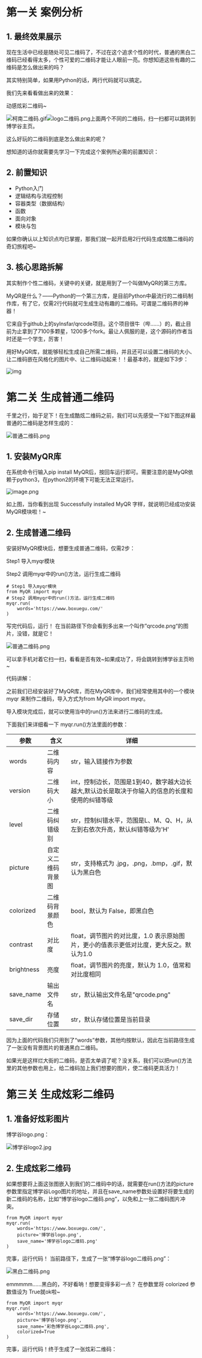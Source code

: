 # 第一关 案例分析

## 1. 最终效果展示

现在生活中已经是随处可见二维码了，不过在这个追求个性的时代，普通的黑白二维码已经看得太多，个性可爱的二维码才能让人眼前一亮。你想知道这些有趣的二维码是怎么做出来的吗？

其实特别简单，如果用Python的话，两行代码就可以搞定。

我们先来看看做出来的效果：

动感炫彩二维码~

![柯南二维码.gif](https://cdn.nlark.com/yuque/0/2020/gif/1225887/1590551095633-2c561960-e354-4dce-a3b9-8586324fdb9f.gif)![logo二维码.png](https://cdn.nlark.com/yuque/0/2020/png/1225887/1590551165306-5eba37f1-2639-4f7f-9bd1-719282763e7f.png)上面两个不同的二维码，扫一扫都可以跳转到博学谷主页。

这么好玩的二维码到底是怎么做出来的呢？

想知道的话你就需要先学习一下完成这个案例所必需的前置知识：

## 2. 前置知识

- Python入门
- 逻辑结构与流程控制
- 容器类型（数据结构）
- 函数
- 面向对象
- 模块与包



如果你确认以上知识点均已掌握，那我们就一起开启用2行代码生成炫酷二维码的奇幻旅程吧~

## 3. 核心思路拆解

其实制作个性二维码，关键中的关键，就是用到了一个叫做MyQR的第三方库。

MyQR是什么？——Python的一个第三方库，是目前Python中最流行的二维码制作库，有了它，仅需2行代码就可生成生动有趣的二维码。可谓是二维码界的神器！



它来自于github上的sylnsfar/qrcode项目。这个项目很牛（哔……）的，截止目前为止拿到了7100多颗星，1200多个fork。最让人佩服的是，这个源码的作者当时还是一个学生，厉害！



用好MyQR库，就能够轻松生成自己所需二维码，并且还可以设置二维码的大小、让二维码嵌在风格化的图片中、让二维码动起来！！最基本的，就是如下3步：

![img](https://cdn.nlark.com/yuque/0/2020/svg/1225887/1594366837956-6ecd6572-3143-4fc4-9083-488fe97b0e3e.svg)

# 第二关 生成普通二维码

千里之行，始于足下！在生成酷炫二维码之前，我们可以先感受一下如下图这样最普通的二维码是怎样生成的：

![普通二维码.png](https://cdn.nlark.com/yuque/0/2020/png/1225887/1590552489565-a022f829-9308-4488-ad27-1ab7203b74d6.png)

## 1. 安装MyQR库

在系统命令行输入pip install MyQR后，按回车运行即可。需要注意的是MyQR依赖于python3，在python2的环境下可能无法正常运行。

 ![image.png](https://cdn.nlark.com/yuque/0/2020/png/1225887/1590552202460-61259094-53c9-441b-9f18-9d0e080bc288.png)

如上图，当你看到出现 Successfully installed MyQR 字样，就说明已经成功安装MyQR模块啦！~

## 2. 生成普通二维码

安装好MyQR模块后，想要生成普通二维码，仅需2步：

Step1 导入myqr模块

Step2 调用myqr中的run()方法，运行生成二维码

```
# Step1 导入myqr模块
from MyQR import myqr
# Step2 调用myqr中的run()方法，运行生成二维码
myqr.run(
    words='https://www.boxuegu.com/'
)
```

写完代码后，运行！ 在当前路径下你会看到多出来一个叫作”qrcode.png“的图片，没错，就是它！

![普通二维码.png](https://cdn.nlark.com/yuque/0/2020/png/1225887/1590552489565-a022f829-9308-4488-ad27-1ab7203b74d6.png)

可以拿手机对着它扫一扫，看看是否有效~如果成功了，将会跳转到博学谷主页哟~

代码讲解：

之前我们已经安装好了MyQR库，而在MyQR库中，我们经常使用其中的一个模块 myqr 来制作二维码，导入方式为from MyQR import myqr。

导入模块完成后，就可以使用当中的run()方法来进行二维码的生成。

下面我们来详细看一下 myqr.run()方法里面的参数：

| 参数       | 含义               | 详细                                                         |
| ---------- | ------------------ | ------------------------------------------------------------ |
| words      | 二维码内容         | str，输入链接作为参数                                        |
| version    | 二维码大小         | int，控制边长，范围是1到40，数字越大边长越大,默认边长是取决于你输入的信息的长度和使用的纠错等级 |
| level      | 二维码纠错级别     | str，控制纠错水平，范围是L、M、Q、H，从左到右依次升高，默认纠错等级为'H' |
| picture    | 自定义二维码背景图 | str，支持格式为 .jpg，.png，.bmp，.gif，默认为黑白色         |
| colorized  | 二维码背景颜色     | bool，默认为 False，即黑白色                                 |
| contrast   | 对比度             | float，调节图片的对比度，1.0 表示原始图片，更小的值表示更低对比度，更大反之。默认为1.0 |
| brightness | 亮度               | float，调节图片的亮度，默认为 1.0，值常和对比度相同          |
| save_name  | 输出文件名         | str，默认输出文件名是"qrcode.png"                            |
| save_dir   | 存储位置           | str，默认存储位置是当前目录                                  |

因为上面的代码我们只用到了“words”参数，其他均按默认，因此在当前路径生成了一张没有背景图片的普通黑白二维码。

如果光是这样烂大街的二维码，是否太单调了呢？没关系，我们可以把run()方法里的其他参数也用上，给二维码加上我们想要的图片，使二维码更具活力！



# 第三关 生成炫彩二维码

## 1. 准备好炫彩图片

博学谷logo.png：

![博学谷logo2.jpg](https://cdn.nlark.com/yuque/0/2020/jpeg/1225887/1590551964905-d1d6e465-00af-43aa-a992-4e85e546bd8c.jpeg)

## 2. 生成炫彩二维码

如果想要将上面这张图嵌入到我们的二维码中的话，就需要在run()方法的picture参数里指定博学谷Logo图片的地址，并且在save_name参数处设置好将要生成的新二维码的名称，比如“博学谷logo二维码.png”，以免和上一张二维码图片冲突。

```
from MyQR import myqr
myqr.run(
    words='https://www.boxuegu.com/',
    picture='博学谷logo.png',
    save_name='博学谷logo二维码.png'
)
```

完事，运行代码！ 当前路径下，生成了一张“博学谷logo二维码.png”：

![黑白二维码.png](https://cdn.nlark.com/yuque/0/2020/png/1225887/1590553546539-53b83691-d36c-43ca-bccd-d007000f6ee0.png)

emmmmm……黑白的，不好看呐！想要变得多彩一点？ 在参数里将 colorized 参数值设为 True就ok啦~

```
from MyQR import myqr
myqr.run(
    words='https://www.boxuegu.com/',
    picture='博学谷logo.png',
    save_name='彩色博学谷Logo二维码.png',
    colorized=True
)
```

完事，运行代码！终于生成了一张炫彩二维码：